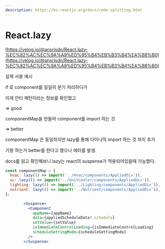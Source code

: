 ```yaml
---
description: https://ko.reactjs.org/docs/code-splitting.html
---
```


# React.lazy

[https://velog.io/@ansrjsdn/React.lazy-%EC%82%AC%EC%9A%A9%ED%95%B4%EB%B3%B4%EA%B8%B0](https://velog.io/@ansrjsdn/React.lazy-%EC%82%AC%EC%9A%A9%ED%95%B4%EB%B3%B4%EA%B8%B0)



실제 사용 예시&#x20;

if 로 component를 일일히 분기 처리하다가&#x20;

이게 안티 패턴이라는 정보를 확인했고&#x20;

\=> good

componentMap을 만들어 component를 import 하는 것

\=> better

componentMap 은 동일하지만 lazy를 통해 다이나믹 import 하는 것 까지 추가



기왕 하는거 better를 한다고 했으나 에러를 발생.

docs를 읽고 확인해보니 lazy는 react의 suspense가 적용되어있을때 가능했다.



```javascript
const componentMap = {
  hvac: lazy(() => import('../Hvac/components/AppliedDiv')),
  uc: lazy(() => import('../UnitCooler/components/AppliedDiv')),
  lighting: lazy(() => import('../Lighting/components/AppliedDiv')),
  nutrient: lazy(() => import('../Nutrient/components/AppliedDiv')),
};
```

```jsx
        <Suspense>
          <Component
            appName={appName}
            data={appliedScheduleData?.schedule}
            setValue={setValue}
            isImmediateControlLoading={isImmediateControlLoading}
            scheduleSettingMode={scheduleSettingMode}
          />
        </Suspense>
```



